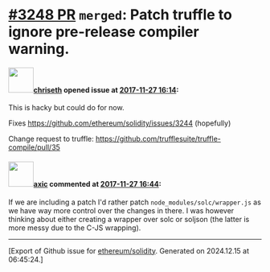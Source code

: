 # [\#3248 PR](https://github.com/ethereum/solidity/pull/3248) `merged`: Patch truffle to ignore pre-release compiler warning.

#### <img src="https://avatars.githubusercontent.com/u/9073706?v=4" width="50">[chriseth](https://github.com/chriseth) opened issue at [2017-11-27 16:14](https://github.com/ethereum/solidity/pull/3248):

This is hacky but could do for now.

Fixes https://github.com/ethereum/solidity/issues/3244 (hopefully)

Change request to truffle: https://github.com/trufflesuite/truffle-compile/pull/35

#### <img src="https://avatars.githubusercontent.com/u/20340?v=4" width="50">[axic](https://github.com/axic) commented at [2017-11-27 16:44](https://github.com/ethereum/solidity/pull/3248#issuecomment-347242593):

If we are including a patch I'd rather patch `node_modules/solc/wrapper.js` as we have way more control over the changes in there. I was however thinking about either creating a wrapper over solc or soljson (the latter is more messy due to the C-JS wrapping).


-------------------------------------------------------------------------------



[Export of Github issue for [ethereum/solidity](https://github.com/ethereum/solidity). Generated on 2024.12.15 at 06:45:24.]
